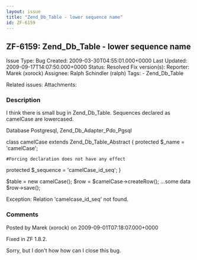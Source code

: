 ```yaml
---
layout: issue
title: "Zend_Db_Table - lower sequence name"
id: ZF-6159
---
```


ZF-6159: Zend\_Db\_Table - lower sequence name
----------------------------------------------

 Issue Type: Bug Created: 2009-03-30T04:55:01.000+0000 Last Updated: 2009-09-17T14:07:50.000+0000 Status: Resolved Fix version(s): 
 Reporter:  Marek (xorock)  Assignee:  Ralph Schindler (ralph)  Tags: - Zend\_Db\_Table
 
 Related issues: 
 Attachments: 
### Description

I think there is small bug in Zend\_Db\_Table. Sequences declared as camelCase are lowercased.

Database Postgresql, Zend\_Db\_Adapter\_Pdo\_Pgsql

class camelCase extends Zend\_Db\_Table\_Abstract { protected $\_name = 'camelCase';

 
    #Forcing declaration does not have any effect


protected $\_sequence = 'camelCase\_id\_seq'; }

$table = new camelCase(); $row = $camelCase->createRow(); ...some data $row->save();

Exception: Relation 'camelcase\_id\_seq' not found.

 

 

### Comments

Posted by Marek (xorock) on 2009-09-01T07:18:07.000+0000

Fixed in ZF 1.8.2.

Sorry, but I don't how how can I close this bug.

 

 